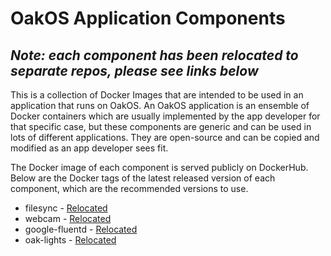 # OakOS Application Components

## *Note: each component has been relocated to separate repos, please see links below*

This is a collection of Docker Images that are intended to be used in
an application that runs on OakOS. An OakOS application is an ensemble
of Docker containers which are usually implemented by the app
developer for that specific case, but these components are generic and
can be used in lots of different applications. They are open-source
and can be copied and modified as an app developer sees fit.

The Docker image of each component is served publicly on
DockerHub. Below are the Docker tags of the latest released version of
each component, which are the recommended versions to use.

* filesync - [Relocated](https://github.com/OakLabsInc/component-filesync) 
* webcam - [Relocated](https://github.com/OakLabsInc/component-webcam)
* google-fluentd - [Relocated](https://github.com/OakLabsInc/component-fluentd)
* oak-lights - [Relocated](https://github.com/OakLabsInc/component-oak-lights)
